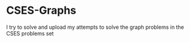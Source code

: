 # CSES-Graphs
I try to solve and upload my attempts to solve the graph problems in the CSES problems set
